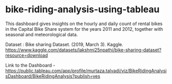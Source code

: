 # bike-riding-analysis-using-tableau
This dashboard gives insights on the hourly and daily count of rental bikes in the Capital Bike Share system for the years 2011 and 2012, together with seasonal and meteorological data.

Dataset : Bike sharing Dataset. (2019, March 3). Kaggle. https://www.kaggle.com/datasets/lakshmi25npathi/bike-sharing-dataset?resource=download

Link to the Dashboard - https://public.tableau.com/app/profile/murtaza.talvadi/viz/BikeRidingAnalysisDashboard/BikeRidingAnalysis?publish=yes


